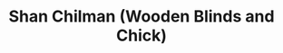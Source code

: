 ---
title: "Shan Chilman (Wooden Blinds and Chick)"
url: /karachi/shan-chilman-wooden-blinds-and-chick/
shop: general
---